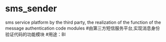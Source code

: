 # sms_sender
sms service platform by the third party, the realization of the function of the message authentication code modules
#由第三方短信服务平台,实现消息身份验证代码的功能模块
#用途：BI
